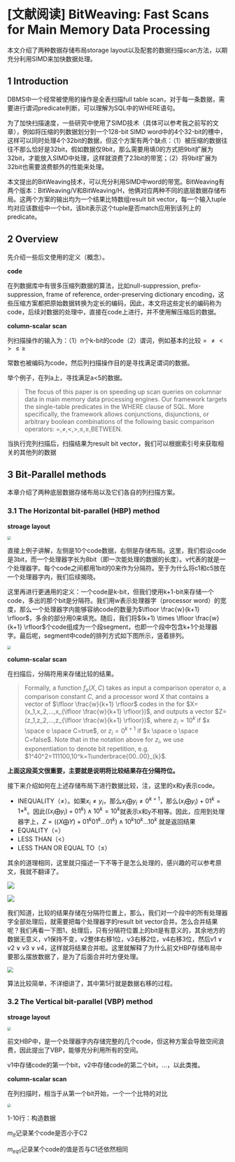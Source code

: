 # [文献阅读] BitWeaving: Fast Scans for Main Memory Data Processing

本文介绍了两种数据存储布局storage layout以及配套的数据扫描scan方法，以期充分利用SIMD来加快数据处理。



## 1 Introduction

DBMS中一个经常被使用的操作是全表扫描full table scan，对于每一条数据，需要进行谓词predicate判断，可以理解为SQL中的WHERE语句。

为了加快扫描速度，一些研究中使用了SIMD技术（具体可以参考我之前写的文章），例如将压缩的列数据划分到一个128-bit SIMD word中的4个32-bit的槽中，这样可以同时处理4个32bit的数据，但这个方案有两个缺点：（1）被压缩的数据往往不那么恰好是32bit，假如数据仅9bit，那么需要用填0的方式把9bit扩展为32bit，才能放入SIMD中处理，这样就浪费了23bit的带宽；（2）将9bit扩展为32bit也需要浪费额外的性能来处理。

本文提出的BitWeaving技术，可以充分利用SIMD中word的带宽。BitWeaving有两个版本：BitWeaving/V和BitWeaving/H，他俩对应两种不同的底层数据存储布局。这两个方案的输出均为一个结果比特数组result bit vector，每一个输入tuple均对应该数组中一个bit，该bit表示这个tuple是否match应用到该列上的predicate。



## 2 Overview

先介绍一些后文使用的定义（概念）。

**code**

在列数据库中有很多压缩列数据的算法，比如null-suppression, prefix-suppression, frame of reference, order-preserving dictionary encoding，这些压缩方案都把原始数据转换为定长的编码，因此，本文将这些定长的编码称为code，后续对数据的处理中，直接在code上进行，并不使用解压缩后的数据。



**column-scalar scan**

列扫描操作的输入为：（1）n个k-bit的code（2）谓词，例如基本的比较$= \neq < > \leq \geq$

常数也被编码为code，然后列扫描操作目的是寻找满足谓词的数据。

举个例子，在列a上，寻找满足a<5的数据。

> The focus of this paper is on speeding up scan queries on columnar data in main memory data processing engines. Our framework targets the single-table predicates in the WHERE clause of SQL. More specifically, the framework allows conjunctions, disjunctions, or arbitrary boolean combinations of the following basic comparison operators: $=, \neq, <, >, \leq, \geq,$BETWEEN.

当执行完列扫描后，扫描结果为result bit vector，我们可以根据索引号来获取相关的其他列的数据



## 3 Bit-Parallel methods

本章介绍了两种底层数据存储布局以及它们各自的列扫描方案。



### 3.1 The Horizontal bit-parallel (HBP) method

**stroage layout**

<img src=".\imgs\Snipaste_2022-07-08_17-32-25.png" style="zoom:50%;" />

直接上例子讲解，左侧是10个code数据，右侧是存储布局。这里，我们假设code是3bit，而一个处理器字长为8bit（即一次能处理的数据的长度）。v代表的就是一个处理器字。每个code之间都用1bit的0来作为分隔符。至于为什么将c1和c5放在一个处理器字内，我们后续揭晓。

这里再进行更通用的定义：一个code是k-bit，但我们使用k+1-bit来存储一个code，多出的那个bit是分隔符。我们用w表示处理器字（processor word）的宽度，那么一个处理器字内能够容纳code的数量为$\lfloor \frac{w}{k+1} \rfloor$，多余的部分用0来填充。随后，我们将$(k+1) \times \lfloor \frac{w}{k+1} \rfloor$个code组成为一个段segment，也即一个段中包含k+1个处理器字。最后呢，segment中code的排列方式如下图所示，竖着排列。

<img src=".\imgs\Snipaste_2022-07-08_17-45-18.png" style="zoom:50%;" />



**column-scalar scan**

在扫描后，分隔符用来存储比较的结果。

> Formally, a function $f_o(X,C)$ takes as input a comparison operator $o$, a comparison constant $C$, and a processor word $X$ that contains a vector of $\lfloor \frac{w}{k+1} \rfloor$ codes in the for $X=(x_1,x_2,...,x_{\lfloor \frac{w}{k+1} \rfloor})$, and outputs a vector $Z=(z_1,z_2,...,z_{\lfloor \frac{w}{k+1} \rfloor})$, where $z_i=10^k$ if $x \space o \space C=true$, or $z_i=0^{k+1}$ if $x \space o \space C=false$. Note that in the notation above for $z_i$, we use exponentiation to denote bit repetition, e.g. $1^40^2=111100,10^k=1\underbrace{00..00}_{k}$.

**上面这段英文很重要，主要就是说明将比较结果存在分隔符位。**

接下来介绍如何在上述存储布局下进行数据比较，注，这里的x和y表示code。

- INEQUALITY（$\neq$）。如果$x_i\neq y_i$，那么$x_i\bigoplus y_i \neq 0^{k+1}$，那么$(x_i\bigoplus y_i) +01^k = 1*^k$。因此$((x_i \bigoplus y_i) +01^k) \wedge 10^k = 10^k$就表示x和y不相等。因此，应用到处理器字上，$Z=((X \bigoplus Y) + 01^k01^k...01^k) \wedge 10^k10^k...10^k$ 就是返回结果
- EQUALITY（$=$）
- LESS THAN（$<$）
- LESS THAN OR EQUAL TO（$\leq$）

其余的道理相同，这里就只描述一下不等于是怎么处理的，感兴趣的可以参考原文，我就不翻译了。

![](.\imgs\Snipaste_2022-07-08_18-17-13.png)

![](.\imgs\Snipaste_2022-07-08_18-17-32.png)

我们知道，比较的结果存储在分隔符位置上，那么，我们对一个段中的所有处理器字全部处理后，就需要把每个处理器字的result bit vector合并。怎么合并结果呢？我们再看一下图1，处理后，只有分隔符位置上的bit是有意义的，其余地方的数据无意义，v1保持不变，v2整体右移1位，v3右移2位，v4右移3位，然后$v1 \vee v2 \vee v3 \vee v4$，这样就将结果合并啦。这里就解释了为什么前文HBP存储布局中要那么摆放数据了，是为了后面合并时方便处理。

<img src=".\imgs\Snipaste_2022-07-08_18-27-52.png" style="zoom:80%;" />

算法比较简单，不详细讲了，其中第5行就是数据右移的过程。





### 3.2 The Vertical bit-parallel (VBP) method

**stroage layout**

<img src=".\imgs\Snipaste_2022-07-08_18-38-18.png" style="zoom: 50%;" />

前文HBP中，是一个处理器字内存储完整的几个code，但这种方案会导致空间浪费，因此提出了VBP，能够充分利用所有的空间。

v1中存储code的第一个bit，v2中存储code的第二个bit，...，以此类推。



**column-scalar scan**

在列扫描时，相当于从第一个bit开始，一个一个比特的对比

<img src=".\imgs\Snipaste_2022-07-08_18-45-33.png" style="zoom:50%;" />

1-10行：构造数据

$m_{lt}$记录某个code是否小于C2

$m_{eq1}$记录某个code的值是否与C1还依然相同







